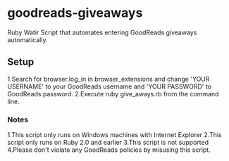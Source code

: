 # goodreads-giveaways

Ruby Watir Script that automates entering GoodReads giveaways automatically.

## Setup

1.Search for browser.log_in in browser_extensions and change 'YOUR USERNAME' to your GoodReads username and 'YOUR PASSWORD' to GoodReads password.
2.Execute ruby give_aways.rb from the command line.

### Notes

1.This script only runs on Windows machines with Internet Explorer
2.This script only runs on Ruby 2.0 and earlier
3.This script is not supported  
4.Please don't violate any GoodReads policies by misusing this script.
